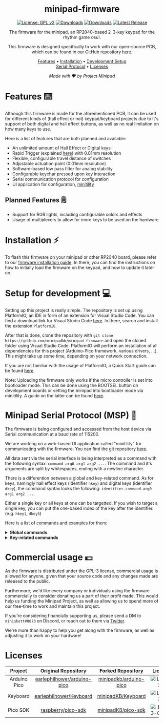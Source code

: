 <div align="center">

# minipad-firmware

[![License: GPL v3](https://img.shields.io/badge/License-GPLv3-blue.svg)](https://www.gnu.org/licenses/gpl-3.0)
[![Downloads](https://img.shields.io/discord/1056311828344483840?label=discord&color=7289da)](https://discord.gg/minipad)
[![Downloads](https://img.shields.io/github/downloads/minipadkb/minipad-firmware/total)](https://github.com/minipadKB/minipad-firmware/releases/latest)
[![Latest Release](https://img.shields.io/github/v/release/minipadkb/minipad-firmware?color=dd00dd)](https://github.com/minipadKB/minipad-firmware/releases/latest)

The firmware for the minipad, an RP2040-based 2-3-key keypad for the rhythm game osu!.

This firmware is designed specifically to work with our open-source PCB, which can be found in our GitHub repository [here](https://github.com/minipadkb/minipad).

[Features](#features) • [Installation](#installation-on-an-rp2040-micro-controller) • [Development Setup](#setup-for-development)</br>
[Serial Protocol](#minipad-serial-protocol-msp) • [Licenses](#licenses)
</div>

<div align="center">
<i>Made with ❤️ by Project Minipad</i>
</div>

# Features ⌨️

Although this firmware is made for the aforementioned PCB, it can be used for different kinds of (hall effect or not) keypad/keyboard projects due to it's support of both digital and hall effect buttons, as well as no real limitation on how many keys to use.

Here is a list of features that are both planned and available:
- An unlimited amount of Hall Effect or Digital keys
- Rapid Trigger (explained [here](https://github.com/minipadKB/minipad-firmware/blob/master/src/handlers/keypad_handler.cpp#L13)) with 0.01mm resolution
- Flexible, configurable travel distance of switches
- Adjustable actuation point (0.01mm resolution)
- Software-based low pass filter for analog stability
- Configurable keychar pressed upon key interaction
- Serial communication protocol for configuration
- UI application for configuration, [minitility](https://github.com/minipadkb/minitility)

Planned Features 🗒️
-
- Support for RGB lights, including configurable colors and effects
- Usage of multiplexers to allow for more keys to be used on the hardware

# Installation ⚡

To flash this firmware on your minipad or other RP2040 board, please refer to our [firmware installation guide](https://minipad.minii.moe/docs/minipad/install-firmware). In there, you can find the instructions on how to initially load the firmware on the keypad, and how to update it later on.

# Setup for development 💻

Setting up this project is really simple. The repository is set up using PlatformIO, an IDE in form of an extension for Visual Studio Code.
You can find a download link for Visual Studio Code [here](https://code.visualstudio.com/). In there, search and install the extension `PlatformIO`.

After that is done, clone the repository with `git clone https://github.com/minipadkb/minipad-firmware` and open the cloned folder using Visual Studio Code. PlatformIO will perform an installation of all dependencies for this project (Arduino-Pico framework, various drivers, ...). This might take up some time, depending on your network connection.

If you are not familiar with the usage of PlatformIO, a Quick Start guide can be found [here](https://docs.platformio.org/en/stable/integration/ide/vscode.html).

Note: Uploading the firmware only works if the micro controller is set into bootloader mode. This can be done using the BOOTSEL button on development boards or setting the minipad into bootloader mode via minitility. A guide on the latter can be found [here](https://minipad.minii.moe/docs/minitility/get-started).

# Minipad Serial Protocol (MSP) 🔗

The firmware is being configured and accessed from the host device via Serial communication at a baud rate of 115200.

We are working on a web-based UI application called "minitility" for communicating with the firmware. You can find the git repository [here](https://github.com/minipadkb/minitility).

All data sent via the serial interface is being interpreted as a command with the following syntax:
`command arg0 arg1 arg2 ...`. The command and it's arguments are split by whitespaces, ending with a newline character.

There is a differention between a global and key-related command. As for keys, namingly hall effect keys (identifier `hkey`) and digital keys (identifier `dkey`), the command syntax looks the following: `identifier.command arg0 arg1 arg2 ...`.

Either a single key or all keys at one can be targetted. If you wish to target a single key, you can put the one-based index of the key after the identifier. (e.g. `hkey1`, `dkey3`)

Here is a list of commands and examples for them:

<details>
<summary><b>Global commands</b></summary>

*Command*: `boot`</br>
*Syntax*: `boot`</br>
*Example*: `boot`</br>
*Description*: Sets the device into bootloader mode.

*Command*: `save`</br>
*Syntax*: `save`</br>
*Example*: `save`</br>
*Description*: Writes the current configuration of the keypad to the EEPROM.

*Command*: `get`</br>
*Syntax*: `get`</br>
*Example*: `get`</br>
*Description*: Returns the configuration of the keypad, in the `GET key=value` format.

*Command*: `name`</br>
*Syntax*: `name <string>`</br>
*Example*: `name mini's minipad`</br>
*Description*: Sets the name of the minipad, used to distinguish different devices visually.

*Command*: `out`</br>
*Syntax*: `out <bool>`</br>
*Example*: `out true`, `out 0`</br>
*Description*: Enables/Disables the output mode. The output mode writes the sensor values to the serial monitor, allowing them to be read by software on the host device.

*Command*: `echo` (debug-exclusive)</br>
*Syntax*: `echo <string>`</br>
*Example*: `echo I am a string.`</br>
*Description*: Echoes the specified string, used for development purposes.

</details>

<details>
<summary><b>Key-related commands</b></summary>

*Command*: `hkey.rt`</br>
*Syntax*: `hkey.rt <bool>`</br>
*Example*: `hkey.rt 1`</br>
*Description*: Enables/Disables Rapid Trigger functionality on the specified key(s).

*Command*: `hkey.crt`</br>
*Syntax*: `hkey.crt <bool>`</br>
*Example*: `hkey.crt false`</br>
*Description*: Enables/Disables Continuous Rapid trigger functionality on the specified key(s).

*Command*: `hkey.rtus`</br>
*Syntax*: `hkey.rtus <uint16>`</br>
*Example*: `hkey.rtus 45`</br>
*Description*: Sets the sensitivity for an upwards movement on the Rapid Trigger feature. The unit of the value is 0.01mm.

*Command*: `hkey.rtds`</br>
*Syntax*: `hkey.rtds <uint16>`</br>
*Example*: `hkey.rtds 10`</br>
*Description*: Sets the sensitivity for a downwards movement on the Rapid Trigger feature. The unit of the value is 0.01mm.

*Command*: `hkey.lh`</br>
*Syntax*: `hkey.lh <uint16>`</br>
*Example*: `hkey.lh 250`</br>
*Description*: Sets the lower hysteresis for the actuation point below which the key is being pressed. The unit of the value is 0.01mm.

*Command*: `hkey.uh`</br>
*Syntax*: `hkey.uh <uint16>`</br>
*Example*: `hkey.uh 320`</br>
*Description*: Sets the upper hysteresis for the actuation point above which the key is no longer being pressed. The unit of the value is 0.01mm.

*Command*: `hkey.rest`</br>
*Syntax*: `hkey.rest <uint16>`</br>
*Example*: `hkey.rest 1820`</br>
*Description*: Sets the upper calibration value for the specified key(s). This value acts as the upper boundary of the values read from the hall effect sensor across the travel distance. (when the key is fully lifted)

*Command*: `hkey.down`</br>
*Syntax*: `hkey.down <uint16>`</br>
*Example*: `hkey.down 1159`</br>
*Description*: Sets the lower calibration value for the specified key(s). This value acts as the lower boundary of the values read from the hall effect sensor across the travel distance. (when the key is fully pressed)

*Command*: `hkey.char`, `dkey.char`</br>
*Syntax*: `?key.char <uint8>`</br>
*Example*: `dkey.char 97`</br>
*Description*: Sets the character pressed when the specified key(s) is/are pressed down. The value is the ASCII number of the character. Only lower-case a-z is supported.

*Command*: `hkey.hid` / `dkey.hid`</br>
*Syntax*: `?key.hid <bool>`</br>
*Example*: `dkey.hid false`</br>
*Description*: Enables/Disables the HID output (meaning whether the key signal is sent to the host device) on the specified key(s).

</details>

# Commercial usage 💵

As the firmware is distributed under the GPL-3 license, commercial usage is allowed for anyone, given that your source code and any changes made are released to the public.

Furthermore, we'd like every company or individuals using the firmware commercially to consider donating us a part of their profit made. This would help us funding the Minipad Project, as well as allowing us to spend more of our free-time to work and maintain this project.

If you're considering financially supporting us, please send a DM to `minisbett#8873` on Discord, or reach out to them via [Twitter](https://twitter.com/minisbett).

We're more than happy to help you get along with the firmware, as well as adjusting it to work on your hardware!

# Licenses

| Project | Original Repository | Forked Repository | License |
|:-------:|:-------------------:|:-----------------:|:-------:|
| Arduino Pico | [earlephilhower/arduino-pico](https://github.com/earlephilhower/arduino-pico) | [minipadkb/arduino-pico](https://github.com/minipadkb/arduino-pico) | ![LGPLv2.1](https://img.shields.io/badge/License-LGPL%20v2.1-blue.svg) |
| Keyboard | [earlephilhower/Keyboard](https://github.com/earlephilhower/Keyboard) | [minipadKB/Keyboard](https://github.com/minipadKB/Keyboard) | ![LGPLv3.0](https://img.shields.io/badge/License-LGPL%20v3.0-blue.svg) |
| Pico SDK | [raspberry/pico-sdk](https://github.com/raspberry/pico-sdk) | [minipadKB/pico-sdk](https://github.com/minipadKB/pico-sdk) | ![BSD-3-Clause](https://img.shields.io/badge/License-BSD%203--Clause-blue.svg) |
